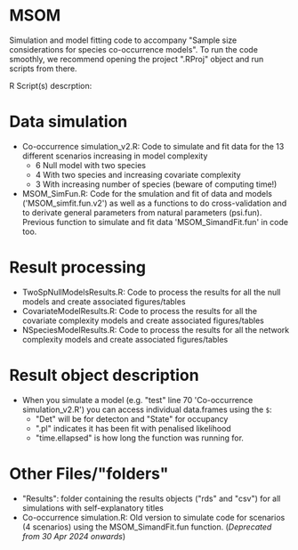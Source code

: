 # MSOM
Simulation and model fitting code to accompany "Sample size considerations for species co-occurrence models".
To run the code smoothly, we recommend opening the project ".RProj" object and run scripts from there. 

R Script(s) descrption:
# Data simulation
 - Co-occurrence simulation_v2.R: Code to simulate and fit data for the 13 different scenarios increasing in model complexity
	- 6 Null model with two species
	- 4 With two species and increasing covariate complexity
	- 3 With increasing number of species (beware of computing time!)
 - MSOM_SimFun.R: Code for the smulation and fit of data and models ('MSOM_simfit.fun.v2') as well as a functions to do cross-validation
		  and to derivate general parameters from natural parameters (psi.fun). 
		  Previous function to simulate and fit data 'MSOM_SimandFit.fun' in code too. 

# Result processing
 - TwoSpNullModelsResults.R: Code to process the results for all the null models and create associated figures/tables
 - CovariateModelResults.R: Code to process the results for all the covariate complexity models and create associated figures/tables
 - NSpeciesModelResults.R: Code to process the results for all the network complexity models and create associated figures/tables

# Result object description
 - When you simulate a model (e.g. "test" line 70 'Co-occurrence simulation_v2.R') you can access individual data.frames using the `$`:
	- "Det" will be for detecton and "State" for occupancy
	- ".pl" indicates it has been fit with penalised likelihood
	- "time.ellapsed" is how long the function was running for.

# Other Files/"folders"

 - "Results": folder containing the results objects ("rds" and "csv") for all simulations with self-explanatory titles
 - Co-occurrence simulation.R: Old version to simulate code for scenarios (4 scenarios) using the MSOM_SimandFit.fun function. (_Deprecated from 30 Apr 2024 onwards_) 


